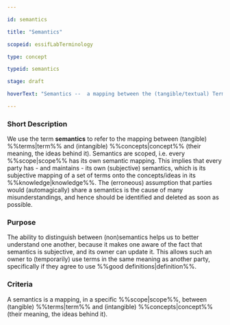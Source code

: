 ```yaml
---

id: semantics

title: "Semantics"

scopeid: essifLabTerminology

type: concept

typeid: semantics

stage: draft

hoverText: "Semantics --  a mapping between the (tangible/textual) Terms and (intangible) ideas/Concepts - their meaning."

---
```




### Short Description

<!--REQUIRED--in 1-3 sentences that describe the semantics to a layperson with reasonable accuracy.-->

We use the term **semantics** to refer to the mapping between (tangible) %%terms|term%% and (intangible) %%concepts|concept%% (their meaning, the ideas behind it). Semantics are scoped, i.e. every %%scope|scope%% has its own semantic mapping. This implies that every party has - and maintains - its own (subjective) semantics, which is its subjective mapping of a set of terms onto the concepts/ideas in its %%knowledge|knowledge%%. The (erroneous) assumption that parties would (automagically) share a semantics is the cause of many misunderstandings, and hence should be identified and deleted as soon as possible.



### Purpose

<!--Describe why the semantics is needed. What purposes does it serve? What can you do with it that you cannot do (as well) without it? What objectives does it help realize? Why is this semanticsevant within its scope of definition?-->

The ability to distinguish between (non)semantics helps us to better understand one another, because it makes one aware of the fact that semantics is subjective, and its owner can update it. This allows such an owner to (temporarily) use terms in the same meaning as another party, specifically if they agree to use %%good definitions|definition%%.



### Criteria

<!--REQUIRED--How is this semantics different from related ideas? What are essential characteristics that must be true? This is where you specify the [intensional definition](https://en.wikipedia.org/wiki/Extensional_and_intensional_definitions) of the semantics, i.e. the necessary and sufficient conditions for when the term should be used. This makes that the semanticsomes crystal clear. In the case of nouns, this is equivalent to specifying the properties that an object needs to have in order to be counted as a referent of the term.-->

A semantics is a mapping, in a specific %%scope|scope%%, between (tangible) %%terms|term%% and (intangible) %%concepts|concept%% (their meaning, the ideas behind it).
